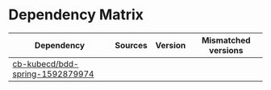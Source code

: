 # Dependency Matrix

Dependency | Sources | Version | Mismatched versions
---------- | ------- | ------- | -------------------
[cb-kubecd/bdd-spring-1592879974](https://github.com/cb-kubecd/bdd-spring-1592879974.git) |  | []() | 
